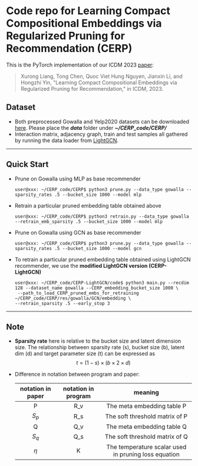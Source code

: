 # Code repo for Learning Compact Compositional Embeddings via Regularized Pruning for Recommendation (CERP)

This is the PyTorch implementation of our ICDM 2023 [paper](https://arxiv.org/abs/2309.03518):
> Xurong Liang, Tong Chen, Quoc Viet Hung Nguyen, Jianxin Li, and Hongzhi Yin, 
> "Learning Compact Compositional Embeddings via Regularized Pruning for Recommendation,"
> in ICDM, 2023. 

## Dataset

- Both preprocessed Gowalla and Yelp2020 datasets can be downloaded [here](https://drive.google.com/drive/folders/10-gsZtXTCNBGKZgU3s-eYV07sZ7RFfHJ?usp=drive_link). Please place the ***data*** folder under ***~/CERP_code/CERP/***
- Interaction matrix, adjacency graph, train and test samples all gathered by running the data loader from [LightGCN](https://github.com/gusye1234/LightGCN-PyTorch).

---

## Quick Start


- Prune on Gowalla using MLP as base recommender
    ```shell
    user@xxx: ~/CERP_code/CERP$ python3 prune.py --data_type gowalla --sparsity_rates .5 --bucket_size 1000 --model mlp
    ```
- Retrain a particular pruned embedding table obtained above
  ```shell
  user@xxx: ~/CERP_code/CERP$ python3 retrain.py --data_type gowalla --retrain_emb_sparsity .5 --bucket_size 1000 --model mlp
  ```
- Prune on Gowalla using GCN as base recommender
  ```shell
  user@xxx: ~/CERP_code/CERP$ python3 prune.py --data_type gowalla --sparsity_rates .5 --bucket_size 1000 --model gcn
  ```
- To retrain a particular pruned embedding table obtained using LightGCN recommender, we use the **modified LightGCN version (CERP-LightGCN)**
  ```shell
  user@xxx: ~/CERP_code/CERP-LightGCN/code$ python3 main.py --recdim 128 --dataset_name gowalla --CERP_embedding_bucket_size 1000 \
   --path_to_load_CERP_pruned_embs_for_retraining ~/CERP_code/CERP/res/gowalla/GCN/embedding \
  --retrain_sparsity .5 --early_stop 3
  ```

---

## Note

- **Sparsity rate** here is relative to the bucket size and latent dimension size. The relationship 
between sparsity rate (s), bucket size (b), latent dim (d) and target parameter size (t) can be expressed as 
$$t = (1 - s) \times (b \times 2 \times d)$$
- Difference in notation between program and paper:
  
  | notation in paper | notation in program |                       meaning                        |
  |:-----------------:|:-------------------:|:----------------------------------------------------:|
  |         P         |         R_v         |              The meta embedding table P              |
  |       $S_p$       |         R_s         |            The soft threshold matrix of P            |
  |         Q         |         Q_v         |              The meta embedding table Q              |
  |       $S_q$       |         Q_s         |            The soft threshold matrix of Q            |
  |      $\eta$       |          K          | The temperature scalar used in pruning loss equation |


